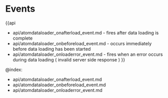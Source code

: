 Events
=======

{{api
- api/atomdataloader_onafterload_event.md - fires after data loading is complete
- api/atomdataloader_onbeforeload_event.md - occurs immediately before data loading has been started
- api/atomdataloader_onloaderror_event.md - fires when an error occurs during data loading ( invalid server side response )
}}

@index:
- api/atomdataloader_onafterload_event.md
- api/atomdataloader_onbeforeload_event.md
- api/atomdataloader_onloaderror_event.md


